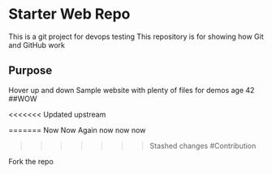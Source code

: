 # Starter Web Repo


This is a git project for devops testing
This repository is for showing how Git and GitHub work

## Purpose
Hover up and down
Sample website with plenty of files for demos
age 42
##WOW

<<<<<<< Updated upstream

=======
Now Now
Again now now now
>>>>>>> Stashed changes
#Contribution

Fork the repo
